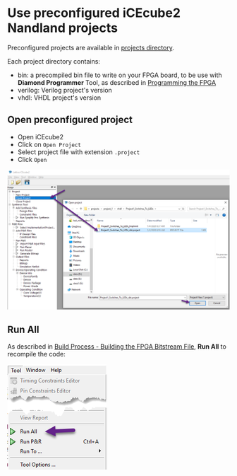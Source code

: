 # Use preconfigured iCEcube2 Nandland projects

Preconfigured projects are available in [projects directory](../projects).

Each project directory contains:
- bin: a precompiled bin file to write on your FPGA board, to be use with **Diamond Programmer** Tool, as described 
in [Programming the FPGA](./build_process.md#programming-the-fpga) 
- verilog: Verilog project's version
- vhdl: VHDL project's version

## Open preconfigured project

- Open iCEcube2
- Click on `Open Project`
- Select project file with extension `.project`
- Click `Open`

![Open Project](./img/preconfigured_projects/open_project.png)


## Run All

As described in [Build Process - Building the FPGA Bitstream File](./build_process.md#building-the-fpga-bitstream-file),
 **Run All** to recompile the code:

![Tool Run All](./img/build_process/tool_runall.png)

